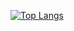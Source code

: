[![Top Langs](https://github-readme-stats.vercel.app/api/top-langs/?username=VetleViking)](https://github.com/anuraghazra/github-readme-stats)
